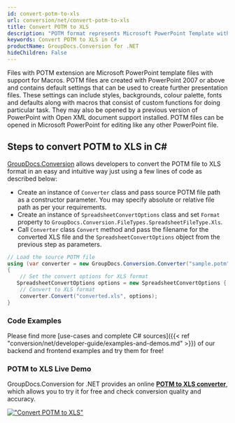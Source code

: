 ```yaml
---
id: convert-potm-to-xls
url: conversion/net/convert-potm-to-xls
title: Convert POTM to XLS
description: "POTM format represents Microsoft PowerPoint Template with .potm extension. Learn how to convert POTM to XLS file programmatically in C# language using GroupDocs.Conversion for .NET library."
keywords: Convert POTM to XLS in C#
productName: GroupDocs.Conversion for .NET
hideChildren: False
---
```


Files with POTM extension are Microsoft PowerPoint template files with support for Macros. POTM files are created with PowerPoint 2007 or above and contains default settings that can be used to create further presentation files. These settings can include styles, backgrounds, colour palette, fonts and defaults along with macros that consist of custom functions for doing particular task. They may also be opened by a previous version of PowerPoint with Open XML document support installed. POTM files can be opened in Microsoft PowerPoint for editing like any other PowerPoint file.

## Steps to convert POTM to XLS in C#

[GroupDocs.Conversion](https://products.groupdocs.com/conversion/net) allows developers to convert the POTM file to XLS format in an easy and intuitive way just using a few lines of code as described below:

* Create an instance of `Converter` class and pass source POTM file path as a constructor parameter. You may specify absolute or relative file path as per your requirements. 
* Create an instance of `SpreadsheetConvertOptions` class and set `Format` property to `GroupDocs.Conversion.FileTypes.SpreadsheetFileType.Xls`.
* Call `Converter` class `Convert` method and pass the filename for the converted XLS file and the `SpreadsheetConvertOptions` object from the previous step as parameters.

```csharp
// Load the source POTM file
using (var converter = new GroupDocs.Conversion.Converter("sample.potm"))
{
    // Set the convert options for XLS format
   SpreadsheetConvertOptions options = new SpreadsheetConvertOptions { Format = GroupDocs.Conversion.FileTypes.SpreadsheetFileType.Xls };
    // Convert to XLS format
    converter.Convert("converted.xls", options);
}
```

### Code Examples

Please find more [use-cases and complete C# sources]({{< ref "conversion/net/developer-guide/examples-and-demos.md" >}}) of our backend and frontend examples and try them for free!

### POTM to XLS Live Demo

GroupDocs.Conversion for .NET provides an online [**POTM to XLS converter**](https://products.groupdocs.app/conversion/potm-to-xls), which allows you to try it for free and check conversion quality and accuracy.

[!["Convert POTM to XLS"](conversion/net/images/convert-to-xls/convert-potm-to-xls.png)](https://products.groupdocs.app/conversion/potm-to-xls)